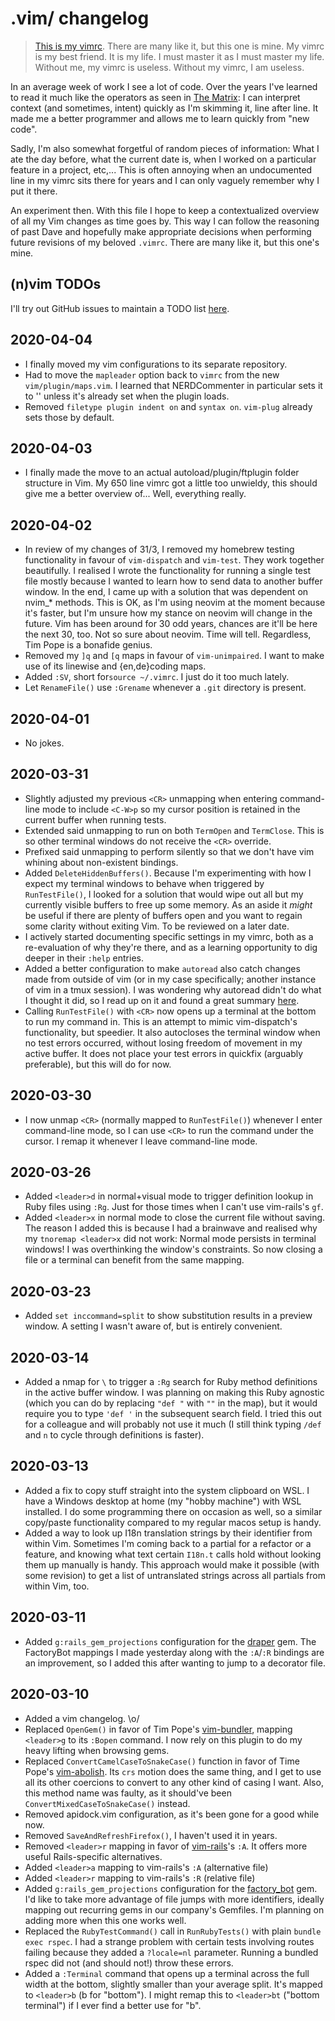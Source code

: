 # .vim/ changelog
> [This is my vimrc](https://github.com/davelens/dotvim/blob/master/vimrc).
> There are many like it, but this one is mine.  My vimrc is my best friend. It
> is my life. I must master it as I must master my life.  Without me, my vimrc
> is useless. Without my vimrc, I am useless.

In an average week of work I see a lot of code. Over the years I've learned to
read it much like the operators as seen in [The
Matrix](https://en.wikipedia.org/wiki/The_Matrix): I can interpret context (and
sometimes, intent) quickly as I'm skimming it, line after line. It made me a
better programmer and allows me to learn quickly from "new code".

Sadly, I'm also somewhat forgetful of random pieces of information: What I ate
the day before, what the current date is, when I worked on a particular feature
in a project, etc,...  This is often annoying when an undocumented line in my
vimrc sits there for years and I can only vaguely remember why I put it there. 

An experiment then. With this file I hope to keep a contextualized overview of
all my Vim changes as time goes by. This way I can follow the reasoning of past
Dave and hopefully make appropriate decisions when performing future revisions
of my beloved `.vimrc`. There are many like it, but this one's mine.

## (n)vim TODOs 
I'll try out GitHub issues to maintain a TODO list [here](https://github.com/davelens/dotvim/issues?q=is%3Aopen+label%3Atodo).

## 2020-04-04
* I finally moved my vim configurations to its separate repository.
* Had to move the `mapleader` option back to `vimrc` from the new
`vim/plugin/maps.vim`. I learned that NERDCommenter in particular sets it to '\' 
unless it's already set when the plugin loads.
* Removed `filetype plugin indent on` and `syntax on`. `vim-plug` already sets
those by default.

## 2020-04-03
* I finally made the move to an actual autoload/plugin/ftplugin folder structure
in Vim. My 650 line vimrc got a little too unwieldy, this should give me a
better overview of... Well, everything really.

## 2020-04-02
* In review of my changes of 31/3, I removed my homebrew testing functionality
in favour of `vim-dispatch` and `vim-test`. They work together beautifully.  I
realised I wrote the functionality for running a single test file mostly because
I wanted to learn how to send data to another buffer window. In the end, I
came up with a solution that was dependent on nvim_* methods. This is OK, as I'm
using neovim at the moment because it's faster, but I'm unsure how my stance on
neovim will change in the future. Vim has been around for 30 odd years, chances
are it'll be here the next 30, too. Not so sure about neovim. Time will tell.
Regardless, Tim Pope is a bonafide genius.
* Removed my `]q` and `[q` maps in favour of `vim-unimpaired`. I want to make
use of its linewise and {en,de}coding maps.
* Added `:SV`, short for`source ~/.vimrc`. I just do it too much lately.
* Let `RenameFile()` use `:Grename` whenever a `.git` directory is present.

## 2020-04-01
* No jokes.

## 2020-03-31
* Slightly adjusted my previous `<CR>` unmapping when entering command-line mode
to include `<C-W>p` so my cursor position is retained in the current buffer when
running tests.
* Extended said unmapping to run on both `TermOpen` and `TermClose`. This is so
other terminal windows do not receive the `<CR>` override.
* Prefixed said unmapping to perform silently so that we don't have vim whining
about non-existent bindings.
* Added `DeleteHiddenBuffers()`. Because I'm experimenting with how I expect my
terminal windows to behave when triggered by `RunTestFile()`, I looked for a
solution that would wipe out all but my currently visible buffers to free up
some memory. As an aside it *might* be useful if there are plenty of buffers
open and you want to regain some clarity without exiting Vim. To be reviewed on
a later date.
* I actively started documenting specific settings in my vimrc, both as a
re-evaluation of why they're there, and as a learning opportunity to dig deeper
in their `:help` entries.
* Added a better configuration to make `autoread` also catch changes made from
outside of vim (or in my case specifically; another instance of vim in a tmux 
session). I was wondering why autoread didn't do what I thought it did, so I 
read up on it and found a great summary
[here](https://unix.stackexchange.com/questions/149209/refresh-changed-content-of-file-opened-in-vim/383044#383044).
* Calling `RunTestFile()` with `<CR>` now opens up a terminal at the bottom to
run my command in. This is an attempt to mimic vim-dispatch's functionality, but
speedier. It also autocloses the terminal window when no test errors occurred, 
without losing freedom of movement in my active buffer. It does not place your
test errors in quickfix (arguably preferable), but this will do for now.

## 2020-03-30
* I now unmap `<CR>` (normally mapped to `RunTestFile()`) whenever I enter
command-line mode, so I can use `<CR>` to run the command under the cursor. I
remap it whenever I leave command-line mode.

## 2020-03-26
* Added `<leader>d` in normal+visual mode to trigger definition lookup in Ruby
files using `:Rg`. Just for those times when I can't use vim-rails's `gf`.
* Added `<leader>x` in normal mode to close the current file without saving. The
reason I added this is because I had a brainwave and realised why my `tnoremap
<leader>x` did not work: Normal mode persists in terminal windows! I was
overthinking the window's constraints. So now closing a file or a terminal can
benefit from the same mapping.

## 2020-03-23
* Added `set inccommand=split` to show substitution results in a preview window.
A setting I wasn't aware of, but is entirely convenient.

## 2020-03-14
* Added a nmap for `\` to trigger a `:Rg` search for Ruby method definitions in the
active buffer window. I was planning on making this Ruby agnostic (which you can
do by replacing `"def "` with `""` in the map), but it would require you to
type `'def '` in the subsequent search field. I tried this out for a colleague
and will probably not use it much (I still think typing `/def ` and `n` to cycle
through definitions is faster).

## 2020-03-13
* Added a fix to copy stuff straight into the system clipboard on WSL. I have a
Windows desktop at home (my "hobby machine") with WSL installed. I do some
programming there on occasion as well, so a similar copy/paste functionality
compared to my regular macos setup is handy.
* Added a way to look up I18n translation strings by their identifier from
within Vim. Sometimes I'm coming back to a partial for a refactor or a feature,
and knowing what text certain `I18n.t` calls hold without looking them up
manually is handy. This approach would make it possible (with some revision) to 
get a list of untranslated strings across all partials from within Vim, too.

## 2020-03-11
* Added `g:rails_gem_projections` configuration for the
[draper](https://github.com/drapergem/draper) gem. The FactoryBot mappings I
made yesterday along with the `:A`/`:R` bindings are an improvement, so I added
this after wanting to jump to a decorator file.

## 2020-03-10

* Added a vim changelog. \o/
* Replaced `OpenGem()` in favor of Tim Pope's
[vim-bundler](https://github.com/tpope/vim-bundler), mapping `<leader>g` to its
`:Bopen` command. I now rely on this plugin to do my heavy lifting when browsing
gems.
* Replaced `ConvertCamelCaseToSnakeCase()` function in favor of Time Pope's
[vim-abolish](https://github.com/tpope/vim-abolish). Its `crs` motion does the
same thing, and I get to use all its  other coercions to convert to any other
kind of casing I want. Also, this method name was faulty, as it should've been
`ConvertMixedCaseToSnakeCase()` instead.
* Removed apidock.vim configuration, as it's been gone for a good while now.
* Removed `SaveAndRefreshFirefox()`, I haven't used it in years.
* Removed `<leader>r` mapping in favor of
[vim-rails](https://github.com/tpope/vim-rails)'s `:A`. It offers more useful
Rails-specific alternatives.
* Added `<leader>a` mapping to vim-rails's `:A` (alternative file)
* Added `<leader>r` mapping to vim-rails's `:R` (relative file)
* Added `g:rails_gem_projections` configuration for the
[factory_bot](https://github.com/thoughtbot/factory_bot) gem. I'd like to take
more advantage of file jumps with more identifiers, ideally mapping out
recurring gems in our company's Gemfiles. I'm planning on adding more when this
one works well.
* Replaced the `RubyTestCommand()` call in `RunRubyTests()` with plain `bundle
exec rspec`. I had a strange problem with certain tests involving routes failing
because they added a `?locale=nl` parameter. Running a bundled rspec did not
(and should not!) throw these errors.
* Added a `:Terminal` command that opens up a terminal across the full width at
the bottom, slightly smaller than your average split. It's mapped to `<leader>b`
(b for "bottom"). I might remap this to `<leader>bt` ("bottom terminal") if I
ever find a better use for "b".
